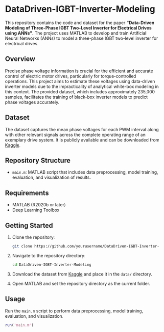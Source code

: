 # DataDriven-IGBT-Inverter-Modeling

This repository contains the code and dataset for the paper **"Data-Driven Modeling of Three-Phase IGBT Two-Level Inverter for Electrical Drives using ANNs"**. The project uses MATLAB to develop and train Artificial Neural Networks (ANNs) to model a three-phase IGBT two-level inverter for electrical drives.

## Overview

Precise phase voltage information is crucial for the efficient and accurate control of electric motor drives, particularly for torque-controlled operations. This project aims to estimate these voltages using data-driven inverter models due to the impracticality of analytical white-box modeling in this context. The provided dataset, which includes approximately 235,000 samples, facilitates the training of black-box inverter models to predict phase voltages accurately.

## Dataset

The dataset captures the mean phase voltages for each PWM interval along with other relevant signals across the complete operating range of an exemplary drive system. It is publicly available and can be downloaded from [Kaggle](https://www.kaggle.com/datasets/stender/inverter-data-set/data).

## Repository Structure

- `main.m`: MATLAB script that includes data preprocessing, model training, evaluation, and visualization of results.

## Requirements

- MATLAB (R2020b or later)
- Deep Learning Toolbox

## Getting Started

1. Clone the repository:
    ```bash
    git clone https://github.com/yourusername/DataDriven-IGBT-Inverter-Modeling.git
    ```

2. Navigate to the repository directory:
    ```bash
    cd DataDriven-IGBT-Inverter-Modeling
    ```

3. Download the dataset from [Kaggle](https://www.kaggle.com/datasets/stender/inverter-data-set/data) and place it in the `data/` directory.

4. Open MATLAB and set the repository directory as the current folder.

## Usage

Run the `main.m` script to perform data preprocessing, model training, evaluation, and visualization.

```matlab
run('main.m')

